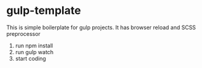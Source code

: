 # gulp-template
This is simple boilerplate for gulp projects. It has browser reload and SCSS preprocessor

1) run npm install
2) run gulp watch
3) start coding
